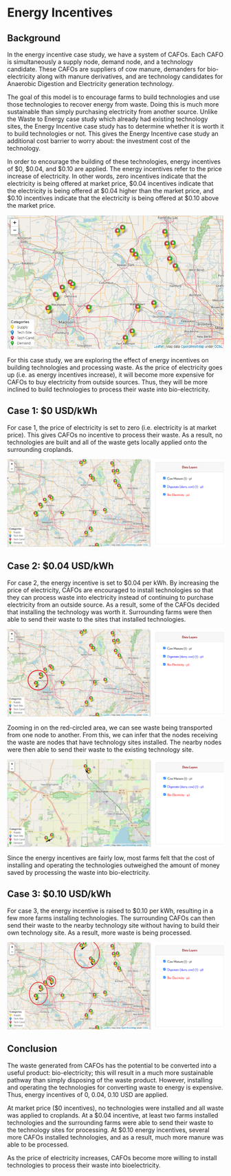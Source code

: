 <h1>Energy Incentives</h1>

<h2>Background</h2>

<p>
    In the energy incentive case study, we have a system of CAFOs. Each CAFO is simultaneously a supply node, demand node, and a technology candidate. These CAFOs are suppliers of cow manure, demanders for bio-electricity along with manure derivatives, and are technology candidates for Anaerobic Digestion and Electricity generation technology.
</p>

<p>
    The goal of this model is to encourage farms to build technologies and use those technologies to recover energy from waste. Doing this is much more sustainable than simply purchasing electricity from another source. Unlike the Waste to Energy case study which already had existing technology sites, the Energy Incentive case study has to determine whether it is worth it to build technologies or not. This gives the Energy Incentive case study an additional cost barrier to worry about: the investment cost of the technology. 
 </p>

 <p>
    In order to encourage the building of these technologies, energy incentives of $0, $0.04, and $0.10 are applied. The energy incentives refer to the price increase of electricity. In other words, zero incentives indicate that the electricity is being offered at market price, $0.04 incentives indicate that the electricity is being offered at $0.04 higher than the market price, and $0.10 incentives indicate that the electricity is being offered at $0.10 above the market price. 
</p>

<img src="Pictures\energy_incent\map.png">

<p>
    For this case study, we are exploring the effect of energy incentives on building technologies and processing waste. As the price of electricity goes up (i.e. as energy incentives increase), it will become more expensive for CAFOs to buy electricity from outside sources. Thus, they will be more inclined to build technologies to process their waste into bio-electricity. 
</p>

<h2>Case 1: $0 USD/kWh</h2>

<p>
    For case 1, the price of electricity is set to zero (i.e. electricity is at market price). This gives CAFOs no incentive to process their waste. As a result, no technologies are built and all of the waste gets locally applied onto the surrounding croplands. 
</p>

<img src="Pictures\energy_incent\case_1.png">

<h2>Case 2: $0.04 USD/kWh</h2>

<p>
    For case 2, the energy incentive is set to $0.04 per kWh. By increasing the price of electricity, CAFOs are encouraged to install technologies so that they can process waste into electricity instead of continuing to purchase electricity from an outside source. As a result, some of the CAFOs decided that installing the technology was worth it. Surrounding farms were then able to send their waste to the sites that installed technologies.
</p>

<img src="Pictures\energy_incent\case_2.png">

<br>

<p>
    Zooming in on the red-circled area, we can see waste being transported from one node to another. From this, we can infer that the nodes receiving the waste are nodes that have technology sites installed. The nearby nodes were then able to send their waste to the existing technology site. 
</p>

<img src="Pictures\energy_incent\case_1_zoom.png">

<br>

<p>
    Since the energy incentives are fairly low, most farms felt that the cost of installing and operating the technologies outweighed the amount of money saved by processing the waste into bio-electricity.
</p>

<h2>Case 3: $0.10 USD/kWh</h2>

<p>
For case 3, the energy incentive is raised to $0.10 per kWh, resulting in a few more farms installing technologies. The surrounding CAFOs can then send their waste to the nearby technology site without having to build their own technology site. As a result, more waste is being processed. 
</p>

<img src="Pictures\energy_incent\case_3.png">

<h2>Conclusion</h2>

<p>
    The waste generated from CAFOs has the potential to be converted into a useful product: bio-electricity; this will result in a much more sustainable pathway than simply disposing of the waste product. However, installing and operating the technologies for converting waste to energy is expensive. Thus, energy incentives of 0, 0.04, 0.10 USD are applied. 
</p>

<p>
    At market price ($0 incentives), no technologies were installed and all waste was applied to croplands. At a $0.04 incentive, at least two farms installed technologies and the surrounding farms were able to send their waste to the technology sites for processing. At $0.10 energy incentives, several more CAFOs installed technologies, and as a result, much more manure was able to be processed. 
</p>

<p>
    As the price of electricity increases, CAFOs become more willing to install technologies to process their waste into bioelectricity. 
</p>

